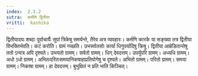 ```yaml
---
index:  2.3.2
sutra:  कर्मणि द्वितीया
vritti:  kashika 
---
```


द्वितीयादयः शब्दाः पूर्वाचार्यैः सुपां त्रिकेषु समर्यन्ते, तैरेव अत्र व्यवहारः। कर्मणि कारके या सङ्ख्या तत्र द्वितीया विभक्तिर्भवति। कटं करोति। ग्रामं गच्छति। उभसर्वतसोः कार्या धिगुपर्यादिषु क्रिषु। द्वितीया आम्रेडितान्तेषु ततो ऽन्यत्र अपि दृश्यते। उभयतो ग्रामम्। सर्वतो ग्रामम्। धिग् देवदत्तम्। उपर्युपरि ग्रामम्। अध्यधि ग्रामम्। अधो ऽधो ग्रामम्। अभितःपरितःसमयानिकषाहाप्रतियोगेषु च दृश्यते। अभितो ग्रामम्। परितो ग्रामम्। समया ग्रामम्। निकाषा ग्रामम्। हा देवदत्तम्। बुभुक्षितं न प्रति भाति किञ्चित्।

